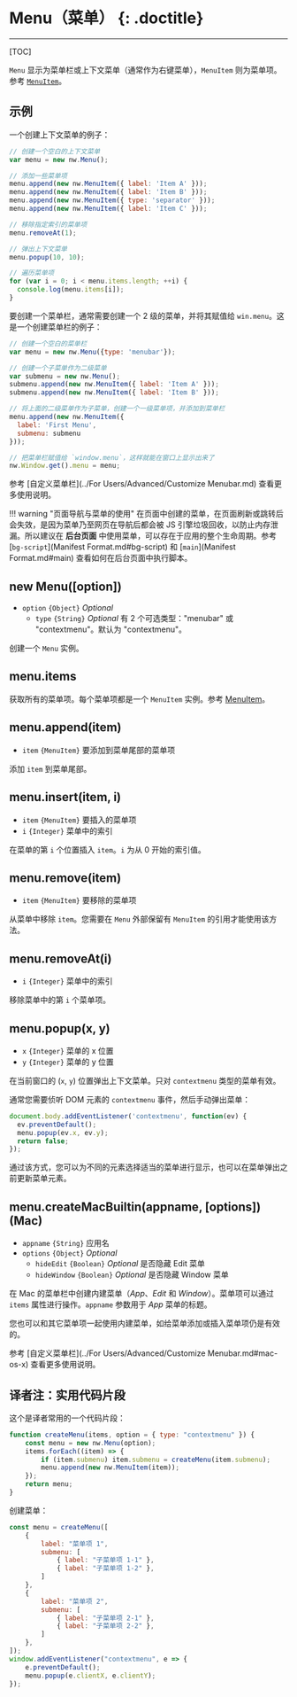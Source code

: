 # Menu（菜单） {: .doctitle}
---

[TOC]

`Menu` 显示为菜单栏或上下文菜单（通常作为右键菜单），`MenuItem` 则为菜单项。参考 [`MenuItem`](MenuItem.md)。

## 示例

一个创建上下文菜单的例子：
```javascript
// 创建一个空白的上下文菜单
var menu = new nw.Menu();

// 添加一些菜单项
menu.append(new nw.MenuItem({ label: 'Item A' }));
menu.append(new nw.MenuItem({ label: 'Item B' }));
menu.append(new nw.MenuItem({ type: 'separator' }));
menu.append(new nw.MenuItem({ label: 'Item C' }));

// 移除指定索引的菜单项
menu.removeAt(1);

// 弹出上下文菜单
menu.popup(10, 10);

// 遍历菜单项
for (var i = 0; i < menu.items.length; ++i) {
  console.log(menu.items[i]);
}
```

要创建一个菜单栏，通常需要创建一个 2 级的菜单，并将其赋值给 `win.menu`。这是一个创建菜单栏的例子：
```javascript
// 创建一个空白的菜单栏
var menu = new nw.Menu({type: 'menubar'});

// 创建一个子菜单作为二级菜单
var submenu = new nw.Menu();
submenu.append(new nw.MenuItem({ label: 'Item A' }));
submenu.append(new nw.MenuItem({ label: 'Item B' }));

// 将上面的二级菜单作为子菜单，创建一个一级菜单项，并添加到菜单栏
menu.append(new nw.MenuItem({
  label: 'First Menu',
  submenu: submenu
}));

// 把菜单栏赋值给 `window.menu`，这样就能在窗口上显示出来了
nw.Window.get().menu = menu;
```

参考 [自定义菜单栏](../For Users/Advanced/Customize Menubar.md) 查看更多使用说明。

!!! warning "页面导航与菜单的使用"
    在页面中创建的菜单，在页面刷新或跳转后会失效，是因为菜单乃至网页在导航后都会被 JS 引擎垃圾回收，以防止内存泄漏。所以建议在 **后台页面** 中使用菜单，可以存在于应用的整个生命周期。参考 [`bg-script`](Manifest Format.md#bg-script) 和 [`main`](Manifest Format.md#main) 查看如何在后台页面中执行脚本。

## new Menu([option])

* `option` `{Object}` _Optional_
    - `type` `{String}` _Optional_ 有 2 个可选类型："menubar" 或 "contextmenu"。默认为 "contextmenu"。

创建一个 `Menu` 实例。

## menu.items

获取所有的菜单项。每个菜单项都是一个 `MenuItem` 实例。参考 [MenuItem](MenuItem.md)。

## menu.append(item)

* `item` `{MenuItem}` 要添加到菜单尾部的菜单项

添加 `item` 到菜单尾部。

## menu.insert(item, i)

* `item` `{MenuItem}` 要插入的菜单项
* `i` `{Integer}` 菜单中的索引

在菜单的第 `i` 个位置插入 `item`。`i` 为从 0 开始的索引值。

## menu.remove(item)

* `item` `{MenuItem}` 要移除的菜单项

从菜单中移除 `item`。您需要在 `Menu` 外部保留有 `MenuItem` 的引用才能使用该方法。

## menu.removeAt(i)

* `i` `{Integer}` 菜单中的索引

移除菜单中的第 `i` 个菜单项。

## menu.popup(x, y)

* `x` `{Integer}` 菜单的 x 位置
* `y` `{Integer}` 菜单的 y 位置

在当前窗口的 (`x`, `y`) 位置弹出上下文菜单。只对 `contextmenu` 类型的菜单有效。

通常您需要侦听 DOM 元素的 `contextmenu` 事件，然后手动弹出菜单：

```javascript
document.body.addEventListener('contextmenu', function(ev) { 
  ev.preventDefault();
  menu.popup(ev.x, ev.y);
  return false;
});
```

通过该方式，您可以为不同的元素选择适当的菜单进行显示，也可以在菜单弹出之前更新菜单元素。

## menu.createMacBuiltin(appname, [options]) (Mac)

* `appname` `{String}` 应用名
* `options` `{Object}` _Optional_
    - `hideEdit` `{Boolean}` _Optional_ 是否隐藏 Edit 菜单
    - `hideWindow` `{Boolean}` _Optional_ 是否隐藏 Window 菜单

在 Mac 的菜单栏中创建内建菜单（*App*、*Edit* 和 *Window*）。菜单项可以通过 `items` 属性进行操作。`appname` 参数用于 *App* 菜单的标题。

您也可以和其它菜单项一起使用内建菜单，如给菜单添加或插入菜单项仍是有效的。

参考 [自定义菜单栏](../For Users/Advanced/Customize Menubar.md#mac-os-x) 查看更多使用说明。

## 译者注：实用代码片段

这个是译者常用的一个代码片段：

```javascript
function createMenu(items, option = { type: "contextmenu" }) {
    const menu = new nw.Menu(option);
    items.forEach((item) => {
        if (item.submenu) item.submenu = createMenu(item.submenu);
        menu.append(new nw.MenuItem(item));
    });
    return menu;
}
```

创建菜单：

```javascript
const menu = createMenu([
    {
        label: "菜单项 1",
        submenu: [
            { label: "子菜单项 1-1" },
            { label: "子菜单项 1-2" },
        ]
    },
    {
        label: "菜单项 2",
        submenu: [
            { label: "子菜单项 2-1" },
            { label: "子菜单项 2-2" },
        ]
    },
]);
window.addEventListener("contextmenu", e => {
    e.preventDefault();
    menu.popup(e.clientX, e.clientY);
});
```

